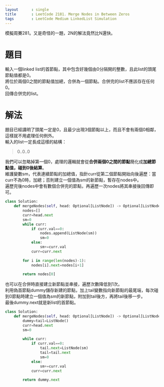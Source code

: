 ```yaml
--- 
layout      : single
title       : LeetCode 2181. Merge Nodes in Between Zeros
tags        : LeetCode Medium LinkedList Simulation
---
```

模擬周賽281。又是奇怪的一題，2N的解法竟然比N還快。

# 題目
輸入一個linked list的首節點，其中包含好幾個由0分隔開的整數，且此list的頭尾節點值都是0。  
將位於兩個0之間的節點值加總，合併為一個節點。合併完的list不應該存在任何0。  
回傳合併完的list。

# 解法
題目已經講明了頭尾一定是0，且最少出現3個節點以上，而且不會有兩個0相鄰，這樣就不用處理任何例外。  
輸入的list一定長成這樣的結構：  
> 0..0..0  

我們可以忽略掉第一個0，處理的邏輯就會從**合併兩個0之間的節點**簡化成**加總節點值，碰到0後結算**。  
維護變數sm，代表連續節點的加總值，指針curr從第二個節點開始向後遍歷：當curr不為0時，加總；否則建立一個值為sm的新節點，暫存在nodes中。  
遍歷完後nodes中會有數個合併完的節點，再遍歷一次nodes將其串接後回傳即可。

```python
class Solution:
    def mergeNodes(self, head: Optional[ListNode]) -> Optional[ListNode]:
        nodes=[]
        curr=head.next
        sm=0
        while curr:
            if curr.val==0:
                nodes.append(ListNode(sm))
                sm=0
            else:
                sm+=curr.val
            curr=curr.next
            
        for i in range(len(nodes)-1):
            nodes[i].next=nodes[i+1]
            
        return nodes[0]
```

也可以在合併時直接建立新節點並串接，遍歷次數降低到1次。  
利用偽首節點dummy儲存新建的節點，加上tail變數指向新節點的最尾端，每次碰到0節點時建立一個值為sm的新節點，附加到tail後方，再將tail後移一步。  
最後dummy.next就是新list的首節點。

```python
class Solution:
    def mergeNodes(self, head: Optional[ListNode]) -> Optional[ListNode]:
        dummy=tail=ListNode()
        curr=head.next
        sm=0
        
        while curr:
            if curr.val==0:
                tail.next=ListNode(sm)
                tail=tail.next
                sm=0
            else:
                sm+=curr.val
            curr=curr.next
            
        return dummy.next
```